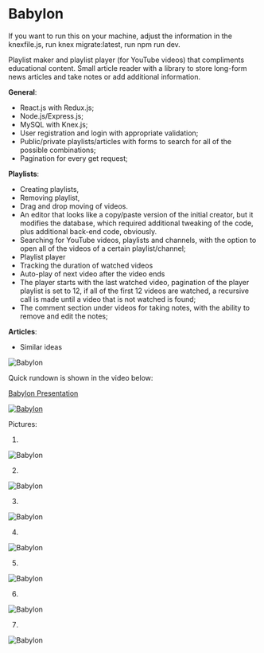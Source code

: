 # Babylon

If you want to run this on your machine, adjust the information in the knexfile.js, run knex migrate:latest, run npm run dev.

Playlist maker and playlist player (for YouTube videos) that compliments educational content. 
Small article reader with a library to store long-form news articles and take notes or add additional information. 

**General**:
   - React.js with Redux.js;
   - Node.js/Express.js;
   - MySQL with Knex.js;
   - User registration and login with appropriate validation;
   - Public/private playlists/articles with forms to search for all of the possible combinations;
   - Pagination for every get request;

   
**Playlists**:
- Creating playlists,
- Removing playlist,
- Drag and drop moving of videos.
- An editor that looks like a copy/paste version of the initial creator, but it modifies the database, which required additional tweaking of the code, plus additional back-end code, obviously.
- Searching for YouTube videos, playlists and channels, with the option to open all of the videos of a certain playlist/channel;
- Playlist player
- Tracking the duration of watched videos
- Auto-play of next video after the video ends
- The player starts with the last watched video, pagination of the player playlist is set to 12, if all of the first 12 videos are watched, a recursive call is made until a video that is not watched is found;
- The comment section under videos for taking notes, with the ability to remove and edit the notes;
  
**Articles**:
  - Similar ideas


![Babylon](https://i.imgur.com/hFp03Nb.png)

Quick rundown is shown in the video below:


[Babylon Presentation](https://youtu.be/_T07_RPgyNc "BABYLON PRESENTATION")

[![Babylon](https://i.ytimg.com/vi/_T07_RPgyNc/hqdefault.jpg)](https://youtu.be/_T07_RPgyNc "BABYLON PRESENTATION")

Pictures:

1.

![Babylon](https://i.imgur.com/CiEkP3A.png)

2.

![Babylon](https://i.imgur.com/LZoD9jR.png)

3.

![Babylon](https://i.imgur.com/4zyuz3q.png) 

4.

![Babylon](https://i.imgur.com/LdRSG8G.png) 

5.

![Babylon](https://i.imgur.com/d2a3rQM.png) 

6.

![Babylon](https://i.imgur.com/QeozEQv.png) 

7.

![Babylon](https://i.imgur.com/sTZzD90.png)










